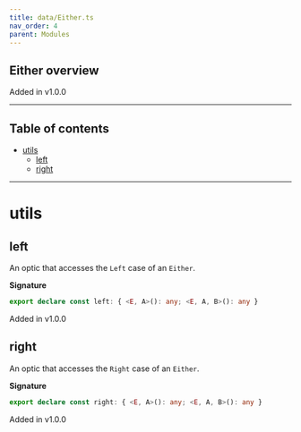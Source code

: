 ```yaml
---
title: data/Either.ts
nav_order: 4
parent: Modules
---
```


## Either overview

Added in v1.0.0

---

<h2 class="text-delta">Table of contents</h2>

- [utils](#utils)
  - [left](#left)
  - [right](#right)

---

# utils

## left

An optic that accesses the `Left` case of an `Either`.

**Signature**

```ts
export declare const left: { <E, A>(): any; <E, A, B>(): any }
```

Added in v1.0.0

## right

An optic that accesses the `Right` case of an `Either`.

**Signature**

```ts
export declare const right: { <E, A>(): any; <E, A, B>(): any }
```

Added in v1.0.0
